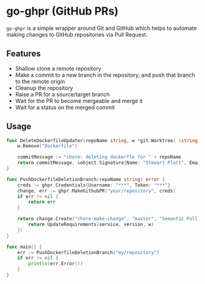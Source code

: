 # go-ghpr (GitHub PRs)

`go-ghpr` is a simple wrapper around Git and GitHub which helps to automate making changes
to GitHub repositories via Pull Request.


## Features

* Shallow clone a remote repository
* Make a commit to a new branch in the repository, and push that branch to the remote origin
* Cleanup the repository
* Raise a PR for a source/target branch
* Wait for the PR to become mergeable and merge it
* Wait for a status on the merged commit

## Usage

```go
func DeleteDockerfileUpdater(repoName string, w *git.Worktree) (string, *object.Signature, error) {
	w.Remove("Dockerfile")

	commitMessage := "chore: deleting dockerfle for " + repoName
	return commitMessage, &object.Signature{Name: "Stewart Platt", Email: "shteou@gmail.com"}, nil
}

func PushDockerfileDeletionBranch(repoName string) error {
	creds := ghpr.Credentials{Username: "***", Token: "***"}
	change, err := ghpr.MakeGithubPR("your/repository", creds)
	if err != nil {
		return err
	}

	return change.Create("chore-make-change", "master", "Semantic Pull Request", "Semantic Pull Request", func(w *git.Worktree) (string, *object.Signature, error) {
		return UpdateRequirements(service, version, w)
	})
}

func main() {
	err := PushDockerfileDeletionBranch("my/repository")
	if err != nil {
		println(err.Error())
	}
}
```
